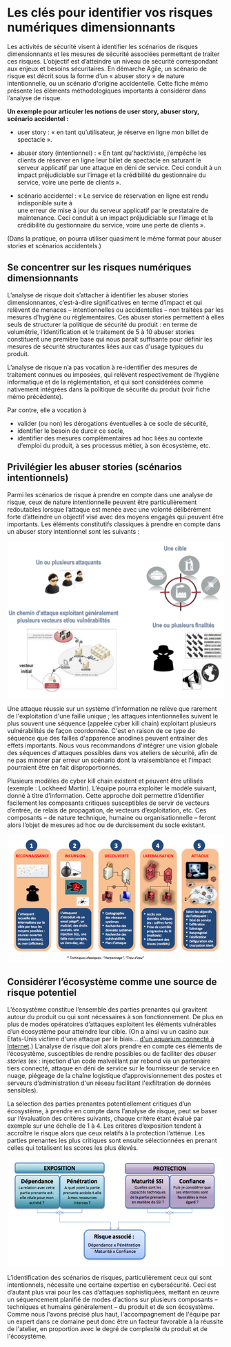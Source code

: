 # Les clés pour identifier vos risques numériques dimensionnants

Les activités de sécurité visent à identifier les scénarios de risques dimensionnants et les mesures de sécurité associées permettant de traiter ces risques. L’objectif est d’atteindre un niveau de sécurité correspondant aux enjeux et besoins sécuritaires. En démarche Agile, un scénario de risque est décrit sous la forme d’un « abuser story » de nature intentionnelle, ou un scénario d'origine accidentelle. Cette fiche mémo présente les éléments méthodologiques importants à considérer dans l’analyse de risque.

**Un exemple pour articuler les notions de user story, abuser story, scénario accidentel :**

* user story : « en tant qu’utilisateur, je réserve en ligne mon billet de spectacle ».

* abuser story \(intentionnel\) : « En tant qu’hacktiviste, j’empêche les clients de réserver en ligne leur billet de spectacle en saturant le serveur applicatif par une attaque en déni de service. Ceci conduit à un impact préjudiciable sur l’image et la crédibilité du gestionnaire du service, voire une perte de clients ».

* scénario accidentel : « Le service de réservation en ligne est rendu indisponible suite à  
  une erreur de mise à jour du serveur applicatif par le prestataire de maintenance. Ceci conduit à un impact préjudiciable sur l’image et la crédibilité du gestionnaire du service, voire une perte de clients ».

\(Dans la pratique, on pourra utiliser quasiment le même format pour abuser stories et scénarios accidentels.\)

## Se concentrer sur les risques numériques dimensionnants

L’analyse de risque doit s’attacher à identifier les abuser stories dimensionnantes, c’est-à-dire significatives en terme d’impact et qui relèvent de menaces – intentionnelles ou accidentelles – non traitées par les mesures d'hygiène ou règlementaires. Ces abuser stories permettent à elles seuls de structurer la politique de sécurité du produit : en terme de volumétrie, l’identification et le traitement de 5 à 10 abuser stories constituent une première base qui nous paraît suffisante pour définir les mesures de sécurité structurantes liées aux cas d'usage typiques du produit.

L’analyse de risque n’a pas vocation à re-identifier des mesures de traitement connues ou imposées, qui relèvent respectivement de l’hygiène informatique et de la réglementation, et qui sont considérées comme nativement intégrées dans la politique de sécurité du produit \(voir fiche mémo précédente\).

Par contre, elle a vocation à

* valider \(ou non\) les dérogations éventuelles à ce socle de sécurité,
* identifier le besoin de durcir ce socle,
* identifier des mesures complémentaires ad hoc liées au contexte d’emploi du produit, à ses processus métier, à son écosystème, etc.

## Privilégier les abuser stories \(scénarios intentionnels\)

Parmi les scénarios de risque à prendre en compte dans une analyse de risque, ceux de nature intentionnelle peuvent être particulièrement redoutables lorsque l’attaque est menée avec une volonté délibérément forte d’atteindre un objectif visé avec des moyens engagés qui peuvent être importants. Les éléments constitutifs classiques à prendre en compte dans un abuser story intentionnel sont les suivants :

![](assets/attaque.png)

Une attaque réussie sur un système d'information ne relève que rarement de l'exploitation d'une faille unique ; les attaques intentionnelles suivent le plus souvent une séquence \(appelée cyber kill chain\) exploitant plusieurs vulnérabilités de façon coordonnée. C'est en raison de ce type de séquence que des failles d'apparence anodines peuvent entraîner des effets importants. Nous vous recommandons d'intégrer une vision globale des séquences d'attaques possibles dans vos ateliers de sécurité, afin de ne pas minorer par erreur un scénario dont la vraisemblance et l'impact pourraient être en fait disproportionnés.

Plusieurs modèles de cyber kill chain existent et peuvent être utilisés \(exemple : Lockheed Martin\). L’équipe pourra exploiter le modèle suivant, donné à titre d’information. Cette approche doit permettre d’identifier facilement les composants critiques susceptibles de servir de vecteurs d’entrée, de relais de propagation, de vecteurs d’exploitation, etc. Ces composants – de nature technique, humaine ou organisationnelle – feront alors l’objet de mesures ad hoc ou de durcissement du socle existant.

![](assets/killchain.png)

## Considérer l’écosystème comme une source de risque potentiel

L’écosystème constitue l’ensemble des parties prenantes qui gravitent autour du produit ou qui sont nécessaires à son fonctionnement. De plus en plus de modes opératoires d’attaques exploitent les éléments vulnérables d’un écosystème pour atteindre leur cible. \(On a ainsi vu un casino aux Etats-Unis victime d'une attaque par le biais… [d'un aquarium connecté à Internet](https://www.washingtonpost.com/news/innovations/wp/2017/07/21/how-a-fish-tank-helped-hack-a-casino/).\) L’analyse de risque doit alors prendre en compte ces éléments de l’écosystème, susceptibles de rendre possibles ou de faciliter des _abuser stories_ \(ex : injection d’un code malveillant par rebond via un partenaire tiers connecté, attaque en déni de service sur le fournisseur de service en nuage, piégeage de la chaîne logistique d’approvisionnement des postes et serveurs d’administration d'un réseau facilitant l'exfiltration de données sensibles\).

La sélection des parties prenantes potentiellement critiques d’un écosystème, à prendre en compte dans l’analyse de risque, peut se baser sur l’évaluation des critères suivants, chaque critère étant évalué par exemple sur une échelle de 1 à 4. Les critères d’exposition tendent à accroître le risque alors que ceux relatifs à la protection l’atténue. Les parties prenantes les plus critiques sont ensuite sélectionnées en prenant celles qui totalisent les scores les plus élevés.

![](assets/ecosysteme.png)

L’identification des scénarios de risques, particulièrement ceux qui sont intentionnels, nécessite une certaine expertise en cybersécurité. Ceci est d’autant plus vrai pour les cas d’attaques sophistiquées, mettant en œuvre un séquencement planifié de modes d’actions sur plusieurs composants – techniques et humains généralement – du produit et de son écosystème. Comme nous l'avons précisé plus haut, l'accompagnement de l'équipe par un expert dans ce domaine peut donc être un facteur favorable à la réussite de l'atelier, en proportion avec le degré de complexité du produit et de l'écosystème.


